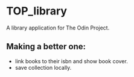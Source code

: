 # TOP_library

A library application for The Odin Project.

## Making a better one:
- link books to their isbn and show book cover.
- save collection locally.

